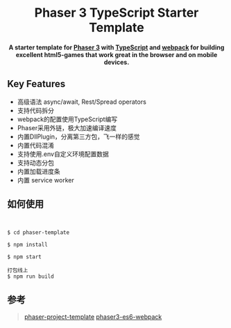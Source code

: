 <h1 align="center"> 
  Phaser 3 TypeScript Starter Template
</h1>

<h4 align="center">
A starter template for <a href="https://phaser.io/" target="_blank" >Phaser 3</a> with <a href="https://www.typescriptlang.org/index.html" target="_blank" >TypeScript</a> and <a href="https://webpack.js.org/" target="_blank" >webpack</a> for building excellent html5-games that work great in the browser and on mobile devices.</h4>



## Key Features

- 高级语法 async/await, Rest/Spread operators
- 支持代码拆分
- webpack的配置使用TypeScript编写
- Phaser采用外链，极大加速编译速度
- 内置DllPlugin，分离第三方包，飞一样的感觉
- 内置代码混淆
- 支持使用.env自定义环境配置数据
- 支持动态分包
- 内置加载进度条
- 内置 service worker


## 如何使用


```console


$ cd phaser-template

$ npm install

$ npm start

打包线上
$ npm run build

```


## 参考
> [phaser-project-template](https://github.com/yandeu/phaser-project-template)
 [phaser3-es6-webpack](https://github.com/nkholski/phaser3-es6-webpack)